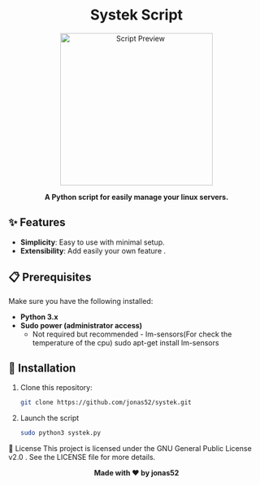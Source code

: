 <h1 align="center">Systek Script</h1>
<p align="center">
  <img src="https://github.com/user-attachments/assets/723bcab7-30a6-47a6-873b-cc3ffc44d226" alt="Script Preview" width="300">
</p>


<p align="center">
  <strong>A Python script for easily manage your linux servers.</strong>
</p>

## ✨ Features

- **Simplicity**: Easy to use with minimal setup.
- **Extensibility**: Add easily your own feature .

## 📋 Prerequisites

Make sure you have the following installed:

- **Python 3.x**
- **Sudo power (administrator access)**
  - Not required but recommended - lm-sensors(For check the temperature of the cpu) sudo apt-get install lm-sensors

## 🚀 Installation

1. Clone this repository:

   ```bash
   git clone https://github.com/jonas52/systek.git  
2. Launch the script
   ```bash
   sudo python3 systek.py
📝 License
This project is licensed under the GNU General Public License v2.0 . See the LICENSE file for more details.

<p align="center"> <strong>Made with ❤️ by jonas52</strong> </p>
